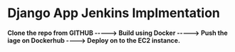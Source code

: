 # Django App Jenkins Implmentation

**Clone the repo from GITHUB -----> Build using Docker -----> Push the iage on Dockerhub ----> Deploy on to the EC2 instance.**






